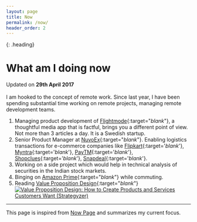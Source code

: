 ```yaml
---
layout: page
title: Now
permalink: /now/
header_order: 2
---
```


{: .heading}
# What am I doing now

Updated on **29th April 2017**
<br/><br/>
I am hooked to the concept of remote work. Since last year, I have been spending substantial time working on remote projects, managing remote development teams.

1. Managing product development of [Flightmode](http://getflightmode.com/){:target="_blank_"}, a thoughtful media app that is factful, brings you a different point of view. Not more than 3 articles a day. It is a Swedish startup.
2. Senior Product Manager at [NuvoEx](http://www.nuvoex.com){:target="_blank_"}. Enabling logistics transactions for e-commerce companies like [Flipkart](https://flipkart.com){:target='_blank_'}, [Myntra](https://myntra.com){:target='_blank_'}, [PayTM](https://paytm.com){:target='_blank_'}, [Shopclues](https://shopclues.com){:target='_blank_'}, [Snapdeal](https://snapdeal.com){:target='_blank_'}.
3. Working on a side project which would help in technical analysis of securities in the Indian stock markets.
4. Binging on [Amazon Prime](https://primevideo.com){:target="_blank_"} while commuting.
5. Reading [Value Proposition Design](https://www.amazon.in/gp/product/B06X429CJH/ref=as_li_tl?ie=UTF8&camp=3638&creative=24630&creativeASIN=B06X429CJH&linkCode=as2&tag=savemoney0dd-21&linkId=949e43d3a24bdb805eca1b2837d7e898){:target="_blank_"}
<a href="https://www.amazon.in/gp/product/B06X429CJH/ref=as_li_tl?ie=UTF8&camp=3638&creative=24630&creativeASIN=B06X429CJH&linkCode=as2&tag=savemoney0dd-21&linkId=949e43d3a24bdb805eca1b2837d7e898" target="_blank_" class="image-link"><img src="https://images-eu.ssl-images-amazon.com/images/I/51y6fB6Re9L.jpg" alt="Value Proposition Design: How to Create Products and Services Customers Want (Strategyzer)"/></a>

---

This page is inspired from [Now Page](http://nownownow.com/about) and summarizes my current focus.
